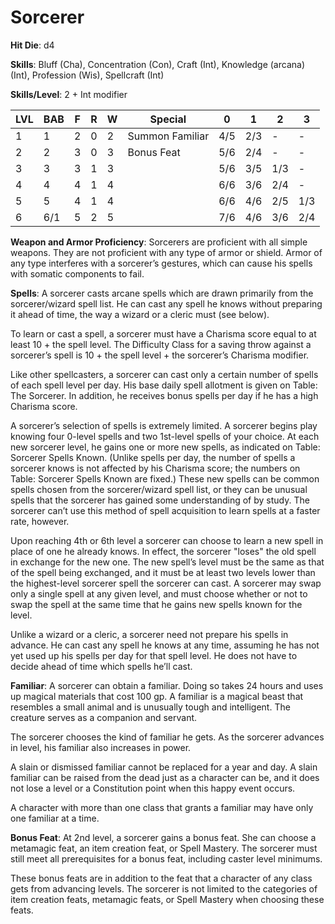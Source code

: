 # Sorcerer

**Hit Die**: d4

**Skills**: Bluff (Cha), Concentration (Con), Craft (Int), Knowledge (arcana) (Int), Profession (Wis), Spellcraft (Int)

**Skills/Level**: 2 + Int modifier

LVL | BAB | F | R | W | Special | 0 | 1 | 2 | 3
--- | --- | - | - | - | ------- | - | - | - | -
1   | 1   | 2 | 0 | 2 | Summon Familiar | 4/5 | 2/3 | -   | -  
2   | 2   | 3 | 0 | 3 | Bonus Feat | 5/6 | 2/4 | -   | -
3   | 3   | 3 | 1 | 3 |  | 5/6 | 3/5 | 1/3 | -
4   | 4   | 4 | 1 | 4 |  | 6/6 | 3/6 | 2/4 | -
5   | 5   | 4 | 1 | 4 |  | 6/6 | 4/6 | 2/5 | 1/3
6   | 6/1 | 5 | 2 | 5 |  | 7/6 | 4/6 | 3/6 | 2/4

**Weapon and Armor Proficiency**: Sorcerers are proficient with all simple weapons. They are not proficient with any type of armor or shield. Armor of any type interferes with a sorcerer’s gestures, which can cause his spells with somatic components to fail.

**Spells**: A sorcerer casts arcane spells which are drawn primarily from the sorcerer/wizard spell list. He can cast any spell he knows without preparing it ahead of time, the way a wizard or a cleric must (see below).

To learn or cast a spell, a sorcerer must have a Charisma score equal to at least 10 + the spell level. The Difficulty Class for a saving throw against a sorcerer’s spell is 10 + the spell level + the sorcerer’s Charisma modifier.

Like other spellcasters, a sorcerer can cast only a certain number of spells of each spell level per day. His base daily spell allotment is given on Table: The Sorcerer. In addition, he receives bonus spells per day if he has a high Charisma score.

A sorcerer’s selection of spells is extremely limited. A sorcerer begins play knowing four 0-level spells and two 1st-level spells of your choice. At each new sorcerer level, he gains one or more new spells, as indicated on Table: Sorcerer Spells Known. (Unlike spells per day, the number of spells a sorcerer knows is not affected by his Charisma score; the numbers on Table: Sorcerer Spells Known are fixed.) These new spells can be common spells chosen from the sorcerer/wizard spell list, or they can be unusual spells that the sorcerer has gained some understanding of by study. The sorcerer can’t use this method of spell acquisition to learn spells at a faster rate, however.

Upon reaching 4th or 6th level a sorcerer can choose to learn a new spell in place of one he already knows. In effect, the sorcerer "loses" the old spell in exchange for the new one. The new spell’s level must be the same as that of the spell being exchanged, and it must be at least two levels lower than the highest-level sorcerer spell the sorcerer can cast. A sorcerer may swap only a single spell at any given level, and must choose whether or not to swap the spell at the same time that he gains new spells known for the level.

Unlike a wizard or a cleric, a sorcerer need not prepare his spells in advance. He can cast any spell he knows at any time, assuming he has not yet used up his spells per day for that spell level. He does not have to decide ahead of time which spells he’ll cast.

**Familiar**: A sorcerer can obtain a familiar. Doing so takes 24 hours and uses up magical materials that cost 100 gp. A familiar is a magical beast that resembles a small animal and is unusually tough and intelligent. The creature serves as a companion and servant.

The sorcerer chooses the kind of familiar he gets. As the sorcerer advances in level, his familiar also increases in power.

A slain or dismissed familiar cannot be replaced for a year and day. A slain familiar can be raised from the dead just as a character can be, and it does not lose a level or a Constitution point when this happy event occurs.

A character with more than one class that grants a familiar may have only one familiar at a time.

**Bonus Feat**: At 2nd level, a sorcerer gains a bonus feat. She can choose a metamagic feat, an item creation feat, or Spell Mastery. The sorcerer must still meet all prerequisites for a bonus feat, including caster level minimums.

These bonus feats are in addition to the feat that a character of any class gets from advancing levels. The sorcerer is not limited to the categories of item creation feats, metamagic feats, or Spell Mastery when choosing these feats.